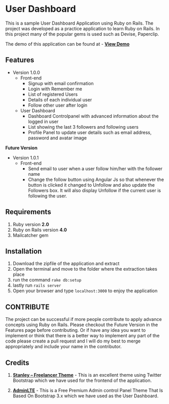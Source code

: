 # User Dashboard

This is a sample User Dashboard Application using Ruby on Rails. The project was developed as a practice application to learn Ruby on Rails. In this project many of the popular gems is used such as Devise, Paperclip.

The demo of this application can be found at - [**View Demo**](http://userdashboard.herokuapp.com/)

## Features

* Version 1.0.0
	* Front-end
		* Signup with email confirmation
		* Login with Remember me
		* List of registered Users
		* Details of each individual user
		* Follow other user after login
	* User Dashboard
		* Dashboard Controlpanel with advanced information about the logged in user
		* List showing the last 3 followers and following users
		* Profile Panel to update user details such as email address, password and avatar image

**Future Version**

* Version 1.0.1
	* Front-end
		* Send email to user when a user follow him/her with the follower name
		* Change the follow button using Angular Js so that whenever the button is clicked it changed to Unfollow and also update the Followers box. It will also display Unfollow if the current user is following the user.

## Requirements

1. Ruby version **2.0**
2. Ruby on Rails version **4.0**
3. Mailcatcher gem

## Installation

1. Download the zipfile of the application and extract
2. Open the terminal and move to the folder where the extraction takes place
3. run the command `rake db:setup`
4. lastly run `rails server`
5. Open your browser and type `localhost:3000` to enjoy the application

## CONTRIBUTE

The project can be successful if more people contribute to apply advance concepts using Ruby on Rails. Please checkout the Future Version in the Features page before contributing. Or if have any idea you want to implement or think that there is a better way to implement any part of the code please create a pull request and I will do my best to merge appropriately and include your name in the contributor.

## Credits

1. [**Stanley – Freelancer Theme**](http://www.blacktie.co/2014/01/stanley-freelancer-theme/) - This is an excellent theme using Twitter Bootstrap which we have used for the frontend of the application. 

2. [**AdminLTE**](https://github.com/almasaeed2010/AdminLTE) - This is a Free Premium Admin control Panel Theme That Is Based On Bootstrap 3.x which we have used as the User Dashboard. 
